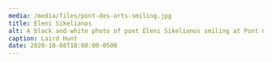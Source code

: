 ```yaml
---
media: /media/files/pont-des-arts-smiling.jpg
title: Eleni Sikelianos
alt: A black and white photo of poet Eleni Sikelianos smiling at Pont des Arts.
caption: Laird Hunt
date: 2020-10-08T18:08:00-0500
---
```

